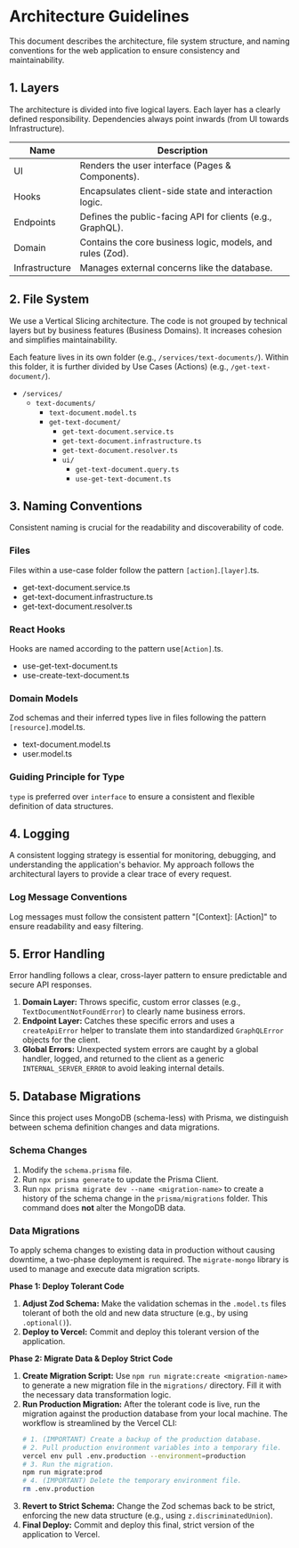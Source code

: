 # Architecture Guidelines

This document describes the architecture, file system structure,
and naming conventions for the web application to ensure consistency and maintainability.

## 1. Layers

The architecture is divided into five logical layers. Each layer has a clearly defined responsibility.
Dependencies always point inwards (from UI towards Infrastructure).

| Name           | Description                                                |
| -------------- | ---------------------------------------------------------- |
| UI             | Renders the user interface (Pages & Components).           |
| Hooks          | Encapsulates client-side state and interaction logic.      |
| Endpoints      | Defines the public-facing API for clients (e.g., GraphQL). |
| Domain         | Contains the core business logic, models, and rules (Zod). |
| Infrastructure | Manages external concerns like the database.               |

## 2. File System

We use a Vertical Slicing architecture. The code is not grouped by technical layers
but by business features (Business Domains). It increases cohesion and simplifies maintainability.

Each feature lives in its own folder (e.g., `/services/text-documents/`).
Within this folder, it is further divided by Use Cases (Actions) (e.g., `/get-text-document/`).

- `/services/`
  - `text-documents/`
    - `text-document.model.ts`
    - `get-text-document/`
      - `get-text-document.service.ts`
      - `get-text-document.infrastructure.ts`
      - `get-text-document.resolver.ts`
      - `ui/`
        - `get-text-document.query.ts`
        - `use-get-text-document.ts`

## 3. Naming Conventions

Consistent naming is crucial for the readability and discoverability of code.

### Files

Files within a use-case folder follow the pattern `[action]`.`[layer]`.ts.

- get-text-document.service.ts
- get-text-document.infrastructure.ts
- get-text-document.resolver.ts

### React Hooks

Hooks are named according to the pattern use`[Action]`.ts.
- use-get-text-document.ts
- use-create-text-document.ts

### Domain Models

Zod schemas and their inferred types live in files following the pattern `[resource]`.model.ts.
- text-document.model.ts
- user.model.ts

### Guiding Principle for Type

`type` is preferred over `interface` to ensure a consistent and flexible definition of data structures.

## 4. Logging

A consistent logging strategy is essential for monitoring, debugging, and understanding the application's behavior.
My approach follows the architectural layers to provide a clear trace of every request.

### Log Message Conventions

Log messages must follow the consistent pattern "[Context]: [Action]" to ensure readability and easy filtering.

## 5. Error Handling

Error handling follows a clear, cross-layer pattern to ensure predictable and secure API responses.

1. **Domain Layer:** Throws specific, custom error classes (e.g., `TextDocumentNotFoundError`) to clearly name business errors.
2. **Endpoint Layer:** Catches these specific errors and uses a `createApiError` helper to translate them into standardized `GraphQLError` objects for the client.
3. **Global Errors:** Unexpected system errors are caught by a global handler, logged, and returned to the client as a generic `INTERNAL_SERVER_ERROR` to avoid leaking internal details.

## 5. Database Migrations

Since this project uses MongoDB (schema-less) with Prisma, we distinguish between schema definition changes and data migrations.

### Schema Changes

1.  Modify the `schema.prisma` file.
2.  Run `npx prisma generate` to update the Prisma Client.
3.  Run `npx prisma migrate dev --name <migration-name>` to create a history of the schema change in the `prisma/migrations` folder. This command does **not** alter the MongoDB data.

### Data Migrations

To apply schema changes to existing data in production without causing downtime, a two-phase deployment is required. The `migrate-mongo` library is used to manage and execute data migration scripts.

**Phase 1: Deploy Tolerant Code**
1.  **Adjust Zod Schema:** Make the validation schemas in the `.model.ts` files tolerant of both the old and new data structure (e.g., by using `.optional()`).
2.  **Deploy to Vercel:** Commit and deploy this tolerant version of the application.

**Phase 2: Migrate Data & Deploy Strict Code**
1.  **Create Migration Script:** Use `npm run migrate:create <migration-name>` to generate a new migration file in the `migrations/` directory. Fill it with the necessary data transformation logic.
2.  **Run Production Migration:** After the tolerant code is live, run the migration against the production database from your local machine. The workflow is streamlined by the Vercel CLI:
    ```bash
    # 1. (IMPORTANT) Create a backup of the production database.
    # 2. Pull production environment variables into a temporary file.
    vercel env pull .env.production --environment=production
    # 3. Run the migration.
    npm run migrate:prod
    # 4. (IMPORTANT) Delete the temporary environment file.
    rm .env.production
    ```
3.  **Revert to Strict Schema:** Change the Zod schemas back to be strict, enforcing the new data structure (e.g., using `z.discriminatedUnion`).
4.  **Final Deploy:** Commit and deploy this final, strict version of the application to Vercel.